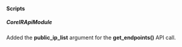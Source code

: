 
#### Scripts
##### CoreIRApiModule
Added the **public_ip_list** argument for the **get_endpoints()** API call.